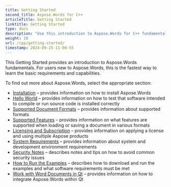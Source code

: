 ```yaml
---
title: Getting Started
second_title: Aspose.Words for C++
articleTitle: Getting Started
linktitle: Getting Started
type: docs
description: "Use this introduction to Aspose.Words for C++ fundamentals to start realizing the value of Aspose.Words for your business."
weight: 10
url: /cpp/getting-started/
timestamp: 2024-09-25-11-08-55
---
```


This Getting Started provides an introduction to Aspose.Words fundamentals. For users new to Aspose.Words, this is the fastest way to learn the basic requirements and capabilities.

To find out more about Aspose.Words, select the appropriate section:

- [Installation](/words/cpp/installation/) – provides information on how to install Aspose.Words
- [Hello World](/words/cpp/hello-world/) – provides information on how to test that software intended to compile or run source code is installed correctly
- [Supported Document Formats](/words/cpp/supported-document-formats/) – provides information about supported formats
- [Supported Features](/words/cpp/features/) – provides information on what features are supported when loading or saving a document in various formats
- [Licensing and Subscription](/words/cpp/licensing/) – provides information on applying a license and using multiple Aspose products
- [System Requirements](/words/cpp/system-requirements/) – provides information about system and development environment requirements
- [Security Notes](/words/cpp/security/) – describes notes and tips on how to avoid common security issues
- [How to Run the Examples](/words/cpp/how-to-run-the-examples/) – describes how to download and run the examples and what software requirements must be met
- [Work with Word Documents in Qt](/words/cpp/work-with-word-documents-in-qt/) – provides information on how to integrate Aspose.Words within Qt
